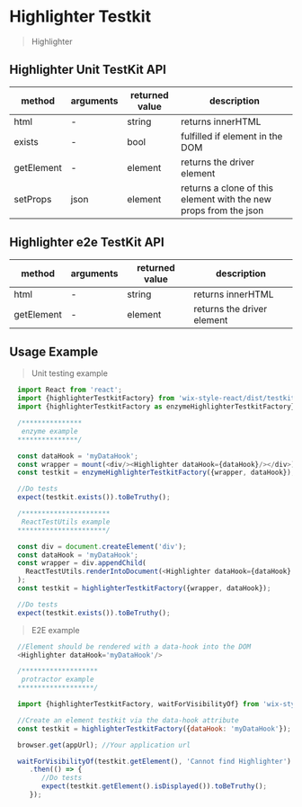 # Highlighter Testkit

> Highlighter

## Highlighter Unit TestKit API

| method | arguments | returned value | description |
|--------|-----------|----------------|-------------|
| html | - | string | returns innerHTML |
| exists | - | bool | fulfilled if element in the DOM |
| getElement | - | element | returns the driver element |
| setProps | json | element | returns a clone of this element with the new props from the json |

## Highlighter e2e TestKit API

| method | arguments | returned value | description |
|--------|-----------|----------------|-------------|
| html | - | string | returns innerHTML |
| getElement | - | element | returns the driver element |

## Usage Example

> Unit testing example

```javascript
  import React from 'react';
  import {highlighterTestkitFactory} from 'wix-style-react/dist/testkit';
  import {highlighterTestkitFactory as enzymeHighlighterTestkitFactory} from 'wix-style-react/dist/testkit/enzyme';

  /***************
   enzyme example
  ***************/

  const dataHook = 'myDataHook';
  const wrapper = mount(<div/><Highlighter dataHook={dataHook}/></div>);
  const testkit = enzymeHighlighterTestkitFactory({wrapper, dataHook});

  //Do tests
  expect(testkit.exists()).toBeTruthy();

  /**********************
   ReactTestUtils example
  **********************/

  const div = document.createElement('div');
  const dataHook = 'myDataHook';
  const wrapper = div.appendChild(
    ReactTestUtils.renderIntoDocument(<Highlighter dataHook={dataHook} match="llo">Hello world</Highlighter>)
  );
  const testkit = highlighterTestkitFactory({wrapper, dataHook});

  //Do tests
  expect(testkit.exists()).toBeTruthy();
```
> E2E example

```javascript
  //Element should be rendered with a data-hook into the DOM
  <Highlighter dataHook='myDataHook'/>

  /*******************
   protractor example
  *******************/

  import {highlighterTestkitFactory, waitForVisibilityOf} from 'wix-style-react/dist/testkit/protractor';

  //Create an element testkit via the data-hook attribute
  const testkit = highlighterTestkitFactory({dataHook: 'myDataHook'});

  browser.get(appUrl); //Your application url

  waitForVisibilityOf(testkit.getElement(), 'Cannot find Highlighter')
     .then(() => {
        //Do tests
        expect(testkit.getElement().isDisplayed()).toBeTruthy();
     });
```
